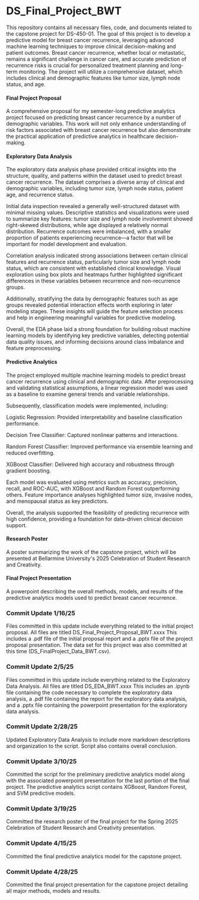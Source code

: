 # DS_Final_Project_BWT
This repository contains all necessary files, code, and documents related to the capstone project for DS-450-01.
The goal of this project is to develop a predictive model for breast cancer recurrence, leveraging advanced machine learning techniques to improve clinical decision-making and patient outcomes. Breast cancer recurrence, whether local or metastatic, remains a significant challenge in cancer care, and accurate prediction of recurrence risks is crucial for personalized treatment planning and long-term monitoring. The project will utilize a comprehensive dataset, which includes clinical and demographic features like tumor size, lymph node status, and age.

#### Final Project Proposal 
A comprehensive proposal for my semester-long predictive analytics project focused on predicting breast cancer recurrence by a number of demographic variables. This work will not only enhance understanding of risk factors associated with breast cancer recurrence but also demonstrate the practical application of predictive analytics in healthcare decision-making.

#### Exploratory Data Analysis
The exploratory data analysis phase provided critical insights into the structure, quality, and patterns within the dataset used to predict breast cancer recurrence. The dataset comprises a diverse array of clinical and demographic variables, including tumor size, lymph node status, patient age, and recurrence status.

Initial data inspection revealed a generally well-structured dataset with minimal missing values. Descriptive statistics and visualizations were used to summarize key features: tumor size and lymph node involvement showed right-skewed distributions, while age displayed a relatively normal distribution. Recurrence outcomes were imbalanced, with a smaller proportion of patients experiencing recurrence—a factor that will be important for model development and evaluation.

Correlation analysis indicated strong associations between certain clinical features and recurrence status, particularly tumor size and lymph node status, which are consistent with established clinical knowledge. Visual exploration using box plots and heatmaps further highlighted significant differences in these variables between recurrence and non-recurrence groups.

Additionally, stratifying the data by demographic features such as age groups revealed potential interaction effects worth exploring in later modeling stages. These insights will guide the feature selection process and help in engineering meaningful variables for predictive modeling.

Overall, the EDA phase laid a strong foundation for building robust machine learning models by identifying key predictive variables, detecting potential data quality issues, and informing decisions around class imbalance and feature preprocessing.

#### Predictive Analytics
The project employed multiple machine learning models to predict breast cancer recurrence using clinical and demographic data. After preprocessing and validating statistical assumptions, a linear regression model was used as a baseline to examine general trends and variable relationships.

Subsequently, classification models were implemented, including:

Logistic Regression: Provided interpretability and baseline classification performance.

Decision Tree Classifier: Captured nonlinear patterns and interactions.

Random Forest Classifier: Improved performance via ensemble learning and reduced overfitting.

XGBoost Classifier: Delivered high accuracy and robustness through gradient boosting.

Each model was evaluated using metrics such as accuracy, precision, recall, and ROC-AUC, with XGBoost and Random Forest outperforming others. Feature importance analyses highlighted tumor size, invasive nodes, and menopausal status as key predictors.

Overall, the analysis supported the feasibility of predicting recurrence with high confidence, providing a foundation for data-driven clinical decision support.

#### Research Poster
A poster summarizing the work of the capstone project, which will be presented at Bellarmine University's 2025 Celebration of Student Research and Creativity.

#### Final Project Presentation
A powerpoint describing the overall methods, models, and results of the predictive analytics models used to predict breast cancer recurrence.

### Commit Update 1/16/25
Files committed in this update include everything related to the initial project proposal. All files are titled DS_Final_Project_Proposal_BWT.xxxx This includes a .pdf file of the initial proposal report and a .pptx file of the project proposal presentation. The data set for this project was also committed at this time (DS_FinalProject_Data_BWT.csv).

### Commit Update 2/5/25
Files committed in this update include everything related to the Exploratory Data Analysis. All files are titled DS_EDA_BWT.xxxx This includes an .ipynb file containing the code necessary to complete the exploratory data analysis, a .pdf file containing the report for the exploratory data analysis, and a .pptx file containing the powerpoint presentation for the exploratory data analysis.

### Commit Update 2/28/25
Updated Exploratory Data Analysis to include more markdown descriptions and organization to the script. Script also contains overall conclusion.

### Commit Update 3/10/25
Committed the script for the preliminary predictive analytics model along with the associated powerpoint presentation for the last portion of the final project. The predictive analytics script contains XGBoost, Random Forest, and SVM predictive models.

### Commit Update 3/19/25
Committed the research poster of the final project for the Spring 2025 Celebration of Student Research and Creativity presentation.

### Commit Update 4/15/25
Committed the final predictive analytics model for the capstone project.

### Commit Update 4/28/25
Committed the final project presentation for the capstone project detailing all major methods, models and results.
